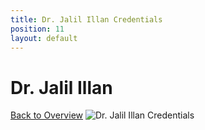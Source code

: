 ```yaml
---
title: Dr. Jalil Illan Credentials
position: 11
layout: default
---
```


<div class='wrap'>
  <div class='section u-py6 u-alignCenter'>
    <h1>Dr. Jalil Illan</h1>
    <a href='/weight-loss-surgeries/overview'>Back to Overview</a>
    <img class='u-pt4' src='/uploads/dr-illan-credentials.png' alt='Dr. Jalil Illan Credentials'>
  </div>
</div>

